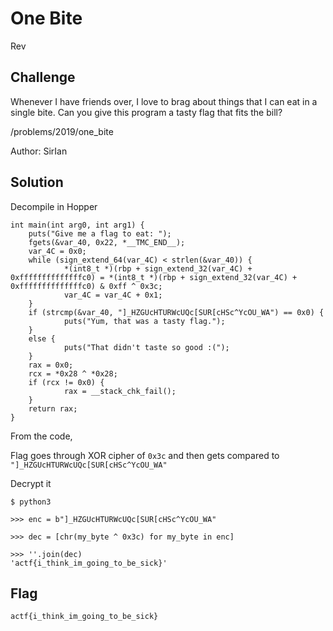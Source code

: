 # One Bite
Rev

## Challenge 

Whenever I have friends over, I love to brag about things that I can eat in a single bite. Can you give this program a tasty flag that fits the bill?

/problems/2019/one_bite

Author: SirIan

## Solution

Decompile in Hopper

	int main(int arg0, int arg1) {
	    puts("Give me a flag to eat: ");
	    fgets(&var_40, 0x22, *__TMC_END__);
	    var_4C = 0x0;
	    while (sign_extend_64(var_4C) < strlen(&var_40)) {
	            *(int8_t *)(rbp + sign_extend_32(var_4C) + 0xffffffffffffffc0) = *(int8_t *)(rbp + sign_extend_32(var_4C) + 0xffffffffffffffc0) & 0xff ^ 0x3c;
	            var_4C = var_4C + 0x1;
	    }
	    if (strcmp(&var_40, "]_HZGUcHTURWcUQc[SUR[cHSc^YcOU_WA") == 0x0) {
	            puts("Yum, that was a tasty flag.");
	    }
	    else {
	            puts("That didn't taste so good :(");
	    }
	    rax = 0x0;
	    rcx = *0x28 ^ *0x28;
	    if (rcx != 0x0) {
	            rax = __stack_chk_fail();
	    }
	    return rax;
	}

From the code,

Flag goes through XOR cipher of `0x3c` and then gets compared to `"]_HZGUcHTURWcUQc[SUR[cHSc^YcOU_WA"`

Decrypt it

	$ python3

	>>> enc = b"]_HZGUcHTURWcUQc[SUR[cHSc^YcOU_WA"

	>>> dec = [chr(my_byte ^ 0x3c) for my_byte in enc]

	>>> ''.join(dec)
	'actf{i_think_im_going_to_be_sick}'

## Flag

	actf{i_think_im_going_to_be_sick}
